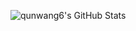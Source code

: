 ![qunwang6's GitHub Stats](https://github-readme-stats.vercel.app/api?username=qunwang6&count_private=true&show_icons=true&theme=prussian)
